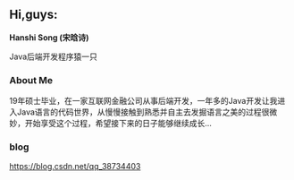 Hi,guys: 
---

**Hanshi Song  (宋晗诗)**

Java后端开发程序猿一只

### About Me

19年硕士毕业，在一家互联网金融公司从事后端开发，一年多的Java开发让我进入Java语言的代码世界，从慢慢接触到熟悉并自主去发掘语言之美的过程很微妙，开始享受这个过程，希望接下来的日子能够继续成长...

### blog

https://blog.csdn.net/qq_38734403
